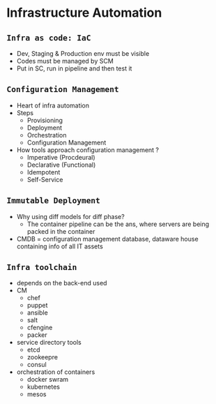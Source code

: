 # Infrastructure Automation
## `Infra as code: IaC`
  - Dev, Staging & Production env must be visible
  - Codes must be managed by SCM
  - Put in SC, run in pipeline and then test it

## `Configuration Management`
  - Heart of infra automation
  - Steps
    - Provisioning
    - Deployment
    - Orchestration
    - Configuration Management
  - How tools approach configuration management ?
    - Imperative (Procdeural)
    - Declarative (Functional)
    - Idempotent
    - Self-Service

## `Immutable Deployment`
  - Why using diff models for diff phase?
    - The container pipeline can be the ans, where servers are being packed in the container
  - CMDB = configuration management database, dataware house containing info of all IT assets

## `Infra toolchain`
  - depends on the back-end used
  - CM
    - chef
    - puppet
    - ansible
    - salt
    - cfengine
    - packer
  - service directory tools
    - etcd
    - zookeepre
    - consul
  - orchestration of containers 
    - docker swram
    - kubernetes
    - mesos
